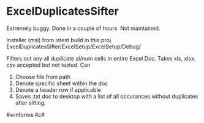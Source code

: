 # ExcelDuplicatesSifter
Extremely buggy. Done in a couple of hours. Not maintained.

Installer (msi) from latest build in this proj.
ExcelDuplicatesSifter/ExcelSetup/ExcelSetup/Debug/

Filters out any all duplicate al/num cells in entire Excel Doc. Takes xls, xlsx. csv accepted but not tested.
Can
1) Choose file from path
2) Denote specific sheet within the doc
3) Denote a header row if applicable
4) Saves .txt doc to desktop with a list of all occurances without duplicates after sifting.

#winforms #c#

